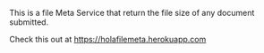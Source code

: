 This is a file Meta Service that return the file size of any document submitted.

Check this out at https://holafilemeta.herokuapp.com